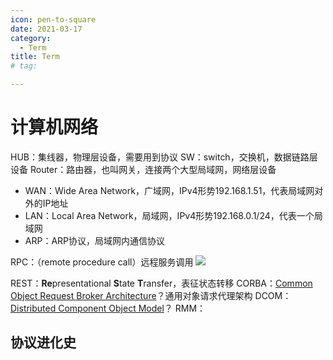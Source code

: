 ```yaml
---
icon: pen-to-square
date: 2021-03-17
category:
  - Term
title: Term
# tag:

---
```


# 计算机网络

HUB：集线器，物理层设备，需要用到协议
SW：switch，交换机，数据链路层设备
Router：路由器，也叫网关，连接两个大型局域网，网络层设备

- WAN：Wide Area Network，广域网，IPv4形势192.168.1.51，代表局域网对外的IP地址
- LAN：Local Area Network，局域网，IPv4形势192.168.0.1/24，代表一个局域网
- ARP：ARP协议，局域网内通信协议



RPC：（remote procedure call）远程服务调用
![](https://cdn.nlark.com/yuque/0/2023/jpeg/21953536/1700494875502-33520b13-b8f7-49df-807d-b42df4f0278d.jpeg)

REST：**Re**presentational **S**tate **T**ransfer，表征状态转移
CORBA：[Common Object Request Broker Architecture](https://en.wikipedia.org/wiki/Common_Object_Request_Broker_Architecture)？通用对象请求代理架构
DCOM：[Distributed Component Object Model](https://en.wikipedia.org/wiki/Distributed_Component_Object_Model)？
RMM：


## 协议进化史



